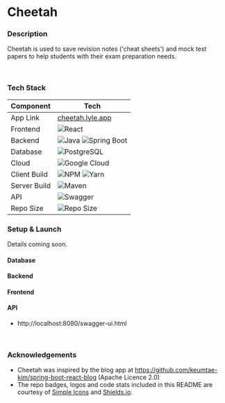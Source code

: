 # Cheetah

### Description
Cheetah is used to save revision notes ('cheat sheets') and mock test papers to help students with their exam preparation needs.

<br />

### Tech Stack

| Component    | Tech                                                                                                                                                                                                             |
|--------------|------------------------------------------------------------------------------------------------------------------------------------------------------------------------------------------------------------------|
| App Link     | [cheetah.lyle.app](https://Cheetah.lyle.app)                                                                                                                                                                     |                                                                                                                                                                                                                                                                                               
| Frontend     | ![React](https://img.shields.io/badge/react%2016-%2320232a.svg?style=for-the-badge&logo=react&logoColor=%2361DAFB)                                                                                               |
| Backend      | ![Java](https://img.shields.io/badge/JAVA%20-JDK%2011-green?style=for-the-badge) ![Spring Boot](https://img.shields.io/badge/spring%20boot%202.1-white.svg?style=for-the-badge&logo=springboot&logoColor=6DB33F) |
| Database     | ![PostgreSQL](https://img.shields.io/badge/POSTGRESQL-4169E1.svg?style=for-the-badge&logo=PostgreSQL&logoColor=white)                                                                                            |
| Cloud        | ![Google Cloud](https://img.shields.io/badge/google%20cloud-4285F4.svg?style=for-the-badge&logo=Google%20Cloud&logoColor=white)                                                                                  |
| Client Build | ![NPM](https://img.shields.io/badge/npm-white.svg?style=for-the-badge&logo=npm&logoColor=CB3837) ![Yarn](https://img.shields.io/badge/yarn-2C8EBB.svg?style=for-the-badge&logo=yarn&logoColor=FFF)               |                                                                                                                                                                                                                                                                                               
| Server Build | ![Maven](https://img.shields.io/badge/maven-white.svg?style=for-the-badge&logo=apache%20maven&logoColor=C71A36)                                                                                                  |
| API          | ![Swagger](https://img.shields.io/badge/swagger-85EA2D.svg?style=for-the-badge&logo=swagger&logoColor=FFF)                                                                                                       |
| Repo Size    | ![Repo Size](https://img.shields.io/github/repo-size/lylio/cheetah?style=for-the-badge)                                                                                                                          |


### Setup & Launch

Details coming soon.

#### Database

#### Backend

#### Frontend

#### API
- http://localhost:8080/swagger-ui.html

<br />

### Acknowledgements
- Cheetah was inspired by the blog app at https://github.com/keumtae-kim/spring-boot-react-blog (Apache Licence 2.0)
- The repo badges, logos and code stats included in this README are courtesy of [Simple Icons](https://simpleicons.org/) and [Shields.io](https://shields.io/).

